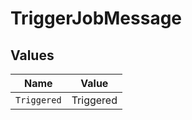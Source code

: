 # TriggerJobMessage


## Values

| Name        | Value       |
| ----------- | ----------- |
| `Triggered` | Triggered   |